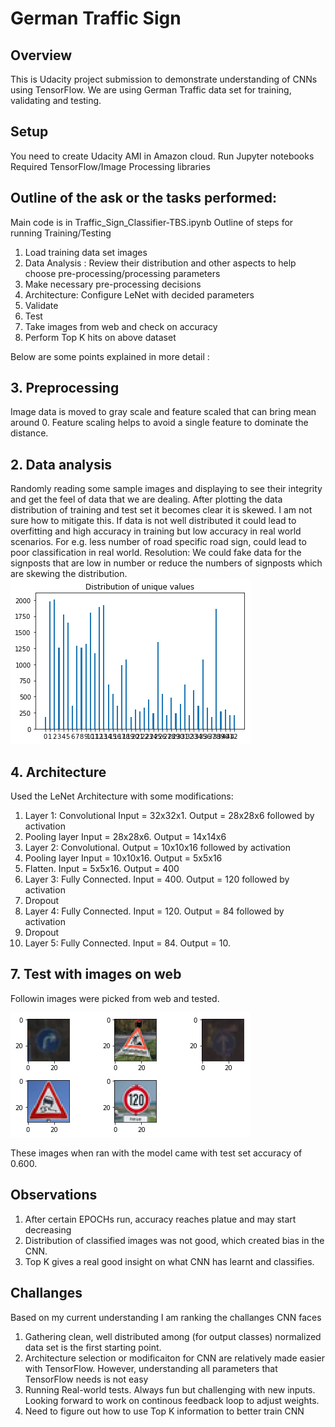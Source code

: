 # German Traffic Sign
## Overview
This is Udacity project submission to demonstrate understanding of CNNs using TensorFlow. We are using German Traffic data set for training, validating and testing.

## Setup
You need to create Udacity AMI in Amazon cloud.
Run Jupyter notebooks
Required TensorFlow/Image Processing libraries

## Outline of the ask or the tasks performed:
Main code is in Traffic_Sign_Classifier-TBS.ipynb
Outline of steps for running Training/Testing
1. Load training data set images
2. Data Analysis : Review their distribution and other aspects to help choose pre-processing/processing parameters
3. Make necessary pre-processing decisions
4. Architecture: Configure LeNet with decided parameters
5. Validate
5. Test
7. Take images from web and check on accuracy 
8. Perform Top K hits on above dataset

Below are some points explained in more detail :

## 3. Preprocessing
Image data is moved to gray scale and feature scaled that can bring mean around 0. Feature scaling  helps to avoid a single feature to dominate the distance.


## 2. Data analysis
Randomly reading some sample images and displaying to see their integrity and get the feel of data that we are dealing. 
After plotting the data distribution of training and test set it becomes clear it is skewed. I am not sure how to mitigate this. If data is not well distributed it could lead to overfitting and high accuracy in training but low accuracy in real world scenarios. For e.g. less number of road specific road sign, could lead to poor classification in real world. Resolution: We could fake data for the signposts that are low in number or reduce the numbers of signposts which are skewing the distribution.
![picture](distribution.png)


## 4. Architecture
Used the LeNet Architecture with some modifications: 
1. Layer 1: Convolutional Input = 32x32x1. Output = 28x28x6 followed by activation
1. Pooling layer Input = 28x28x6. Output = 14x14x6
1. Layer 2: Convolutional. Output = 10x10x16 followed by activation
1. Pooling layer Input = 10x10x16. Output = 5x5x16
1. Flatten. Input = 5x5x16. Output = 400
1. Layer 3: Fully Connected. Input = 400. Output = 120 followed by activation 
1. Dropout
1. Layer 4: Fully Connected. Input = 120. Output = 84 followed by activation
1. Dropout
1. Layer 5: Fully Connected. Input = 84. Output = 10.


## 7. Test with images on web
Followin images were picked from web and tested.

![picture](5sampleimages.png)

These images when ran with the model came with test set accuracy of 0.600. 

## Observations
1. After certain EPOCHs run, accuracy reaches platue and may start decreasing
2. Distribution of classified images was not good, which created bias in the CNN.
3. Top K gives a real good insight on what CNN has learnt and classifies. 


## Challanges
Based on my current understanding I am ranking the challanges CNN faces
1. Gathering clean, well distributed among (for output classes) normalized data set is the first starting point.
2. Architecture selection or modificaiton for CNN are relatively made easier with TensorFlow. However, understanding all parameters that TensorFlow needs is not easy
3. Running Real-world tests. Always fun but challenging with new inputs. Looking forward to work on continous feedback loop to adjust weights.
4. Need to figure out how to use Top K information to better train CNN

